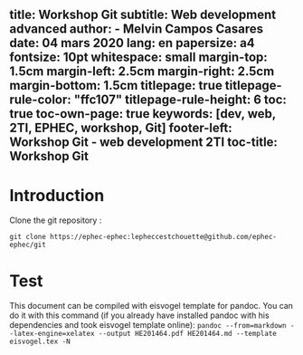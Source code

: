 title: Workshop Git
subtitle: Web development advanced
author: 
    - Melvin Campos Casares
date: 04 mars 2020
lang: en
papersize: a4
fontsize: 10pt
whitespace: small
margin-top: 1.5cm
margin-left: 2.5cm
margin-right: 2.5cm
margin-bottom: 1.5cm
titlepage: true
titlepage-rule-color: "ffc107"
titlepage-rule-height: 6
toc: true
toc-own-page: true
keywords: [dev, web, 2TI, EPHEC, workshop, Git]
footer-left: Workshop Git - web development 2TI
toc-title: Workshop Git
---

# Introduction

Clone the git repository :

`git clone https://ephec-ephec:lepheccestchouette@github.com/ephec-ephec/git`

# Test

This document can be compiled with eisvogel template for pandoc.
You can do it with this command (if you already have installed pandoc with his dependencies and took eisvogel template online): `pandoc --from=markdown --latex-engine=xelatex --output HE201464.pdf HE201464.md --template eisvogel.tex -N`

